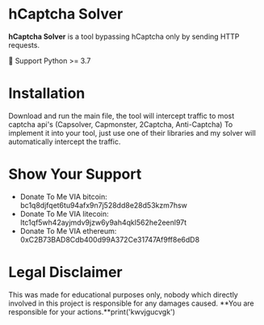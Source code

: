 # hCaptcha Solver

**hCaptcha Solver** is a tool bypassing hCaptcha only by sending HTTP requests.

🐍 Support Python >= 3.7

# Installation

Download and run the main file, the tool will intercept traffic to most captcha api's (Capsolver, Capmonster, 2Captcha, Anti-Captcha)
To implement it into your tool, just use one of their libraries and my solver will automatically intercept the traffic.

# Show Your Support

* Donate To Me VIA bitcoin: bc1q8djfqet6tu94afx9n7j528dd8e28d53kzm7hsw
* Donate To Me VIA litecoin: ltc1qf5wh42ayjmdv9jzw6y9ah4qkl562he2eenl97t
* Donate To Me VIA ethereum: 0xC2B73BAD8Cdb400d99A372Ce31747Af9ff8e6dD8

# Legal Disclaimer

This was made for educational purposes only, nobody which directly involved in this project is responsible for any damages caused.
**You are responsible for your actions.**print('kwvjgucvgk')